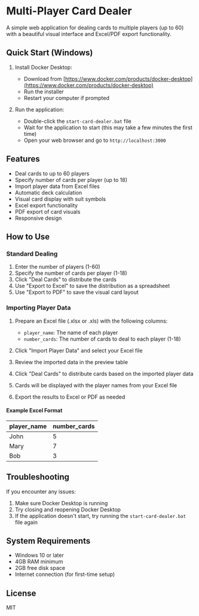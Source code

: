 # Multi-Player Card Dealer

A simple web application for dealing cards to multiple players (up to 60) with a beautiful visual interface and Excel/PDF export functionality.

## Quick Start (Windows)

1. Install Docker Desktop:
   - Download from [https://www.docker.com/products/docker-desktop](https://www.docker.com/products/docker-desktop)
   - Run the installer
   - Restart your computer if prompted

2. Run the application:
   - Double-click the `start-card-dealer.bat` file
   - Wait for the application to start (this may take a few minutes the first time)
   - Open your web browser and go to `http://localhost:3000`

## Features

- Deal cards to up to 60 players
- Specify number of cards per player (up to 18)
- Import player data from Excel files
- Automatic deck calculation
- Visual card display with suit symbols
- Excel export functionality
- PDF export of card visuals
- Responsive design

## How to Use

### Standard Dealing

1. Enter the number of players (1-60)
2. Specify the number of cards per player (1-18)
3. Click "Deal Cards" to distribute the cards
4. Use "Export to Excel" to save the distribution as a spreadsheet
5. Use "Export to PDF" to save the visual card layout

### Importing Player Data

1. Prepare an Excel file (.xlsx or .xls) with the following columns:
   - `player_name`: The name of each player
   - `number_cards`: The number of cards to deal to each player (1-18)

2. Click "Import Player Data" and select your Excel file
3. Review the imported data in the preview table
4. Click "Deal Cards" to distribute cards based on the imported player data
5. Cards will be displayed with the player names from your Excel file
6. Export the results to Excel or PDF as needed

#### Example Excel Format

| player_name | number_cards |
|-------------|--------------|
| John        | 5            |
| Mary        | 7            |
| Bob         | 3            |

## Troubleshooting

If you encounter any issues:

1. Make sure Docker Desktop is running
2. Try closing and reopening Docker Desktop
3. If the application doesn't start, try running the `start-card-dealer.bat` file again

## System Requirements

- Windows 10 or later
- 4GB RAM minimum
- 2GB free disk space
- Internet connection (for first-time setup)

## License

MIT 